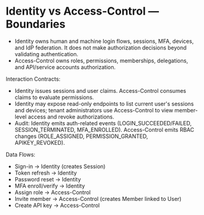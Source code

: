 # Identity vs Access-Control — Boundaries

- Identity owns human and machine login flows, sessions, MFA, devices, and IdP federation. It does not make authorization decisions beyond validating authentication.
- Access-Control owns roles, permissions, memberships, delegations, and API/service accounts authorization.

Interaction Contracts:

- Identity issues sessions and user claims. Access-Control consumes claims to evaluate permissions.
- Identity may expose read-only endpoints to list current user's sessions and devices; tenant administrators use Access-Control to view member-level access and revoke authorizations.
- Audit: Identity emits auth-related events (LOGIN_SUCCEEDED/FAILED, SESSION_TERMINATED, MFA_ENROLLED). Access-Control emits RBAC changes (ROLE_ASSIGNED, PERMISSION_GRANTED, APIKEY_REVOKED).

Data Flows:

- Sign-in -> Identity (creates Session)
- Token refresh -> Identity
- Password reset -> Identity
- MFA enroll/verify -> Identity
- Assign role -> Access-Control
- Invite member -> Access-Control (creates Member linked to User)
- Create API key -> Access-Control
